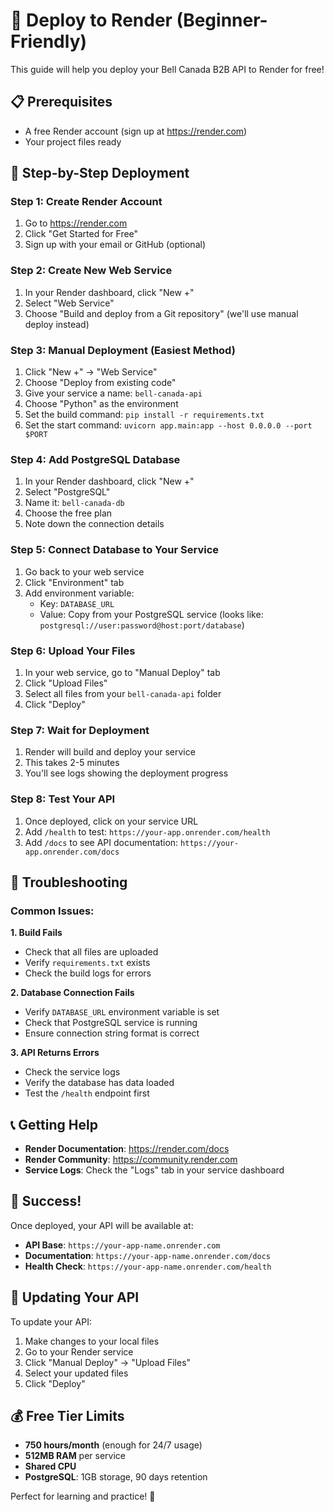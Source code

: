 # 🚀 Deploy to Render (Beginner-Friendly)

This guide will help you deploy your Bell Canada B2B API to Render for free!

## 📋 Prerequisites

- A free Render account (sign up at https://render.com)
- Your project files ready

## 🎯 Step-by-Step Deployment

### Step 1: Create Render Account
1. Go to https://render.com
2. Click "Get Started for Free"
3. Sign up with your email or GitHub (optional)

### Step 2: Create New Web Service
1. In your Render dashboard, click "New +"
2. Select "Web Service"
3. Choose "Build and deploy from a Git repository" (we'll use manual deploy instead)

### Step 3: Manual Deployment (Easiest Method)
1. Click "New +" → "Web Service"
2. Choose "Deploy from existing code"
3. Give your service a name: `bell-canada-api`
4. Choose "Python" as the environment
5. Set the build command: `pip install -r requirements.txt`
6. Set the start command: `uvicorn app.main:app --host 0.0.0.0 --port $PORT`

### Step 4: Add PostgreSQL Database
1. In your Render dashboard, click "New +"
2. Select "PostgreSQL"
3. Name it: `bell-canada-db`
4. Choose the free plan
5. Note down the connection details

### Step 5: Connect Database to Your Service
1. Go back to your web service
2. Click "Environment" tab
3. Add environment variable:
   - Key: `DATABASE_URL`
   - Value: Copy from your PostgreSQL service (looks like: `postgresql://user:password@host:port/database`)

### Step 6: Upload Your Files
1. In your web service, go to "Manual Deploy" tab
2. Click "Upload Files"
3. Select all files from your `bell-canada-api` folder
4. Click "Deploy"

### Step 7: Wait for Deployment
1. Render will build and deploy your service
2. This takes 2-5 minutes
3. You'll see logs showing the deployment progress

### Step 8: Test Your API
1. Once deployed, click on your service URL
2. Add `/health` to test: `https://your-app.onrender.com/health`
3. Add `/docs` to see API documentation: `https://your-app.onrender.com/docs`

## 🔧 Troubleshooting

### Common Issues:

**1. Build Fails**
- Check that all files are uploaded
- Verify `requirements.txt` exists
- Check the build logs for errors

**2. Database Connection Fails**
- Verify `DATABASE_URL` environment variable is set
- Check that PostgreSQL service is running
- Ensure connection string format is correct

**3. API Returns Errors**
- Check the service logs
- Verify the database has data loaded
- Test the `/health` endpoint first

## 📞 Getting Help

- **Render Documentation**: https://render.com/docs
- **Render Community**: https://community.render.com
- **Service Logs**: Check the "Logs" tab in your service dashboard

## 🎉 Success!

Once deployed, your API will be available at:
- **API Base**: `https://your-app-name.onrender.com`
- **Documentation**: `https://your-app-name.onrender.com/docs`
- **Health Check**: `https://your-app-name.onrender.com/health`

## 🔄 Updating Your API

To update your API:
1. Make changes to your local files
2. Go to your Render service
3. Click "Manual Deploy" → "Upload Files"
4. Select your updated files
5. Click "Deploy"

## 💰 Free Tier Limits

- **750 hours/month** (enough for 24/7 usage)
- **512MB RAM** per service
- **Shared CPU**
- **PostgreSQL**: 1GB storage, 90 days retention

Perfect for learning and practice! 🚀 